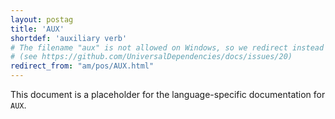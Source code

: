 ```yaml
---
layout: postag
title: 'AUX'
shortdef: 'auxiliary verb'
# The filename "aux" is not allowed on Windows, so we redirect instead
# (see https://github.com/UniversalDependencies/docs/issues/20)
redirect_from: "am/pos/AUX.html"
---
```


This document is a placeholder for the language-specific documentation
for `AUX`.
